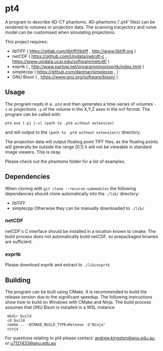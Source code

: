 # pt4
A program to describe 4D-CT phantoms. 4D-phantoms ('.pt4' files) can be rendered to volumes or projection data. The scanning tracjectory and noise model can be customised when simulating projections.

This project requires:
* libTIFF   ( https://gitlab.com/libtiff/libtiff            , http://www.libtiff.org                              )
* netCDF    ( https://github.com/Unidata/netcdf-c           , https://www.unidata.ucar.edu/software/netcdf/       )
* exprtk    (                                               , http://www.partow.net/programming/exprtk/index.html )
* simplecpp ( https://github.com/danmar/simplecpp           ,                                                     )
* GNU Bison (                                               , https://www.gnu.org/software/bison/ )


## Usage

The program reads in a `.pt4` and then generates a time-series of volumes `-v` or projections `-p` of the volume in the X,Y,Z axes in the ncf format. The program can be called with:
```
pt4.exe [-p] [-v] (path to .pt4 without extension)
```
and will output to the `(path to .pt4 without extension)/` directory.

The projection data will output floating point TIFF files, as the floating points will generally be outside the range [0,1] it will not be viewable in standard image viewers. This is okay.

Please check out the phantoms folder for a list of examples.

## Dependencies

When cloning with `git clone --recurse-submodules` the following dependancies should clone automatically into the `./lib/` directory:
* libTIFF
* simplecpp
Otherwise they can be manually downloaded to `./lib/`

### netCDF
 netCDF's C interface should be installed in a location known to cmake. The build process does not automatically build netCDF, so prepackaged binaries are sufficient.

### exprtk
 Please download exprtk and extract to `./lib/exprtk`

## Building

The program can be built using CMake. It is recommended to build the release version due to the significant speedup. The following instructions show how to build on Windows with CMake and Ninja. The build process assumes that GNU Bison is installed in a WSL instance. 
```
 mkdir build
 cd build
 cmake .. -DCMAKE_BUILD_TYPE=Release -G"Ninja"
 ninja
```

For questions relating to pt4 please contact: andrew.kingston@anu.edu.au, or u7121433@anu.edu.au
